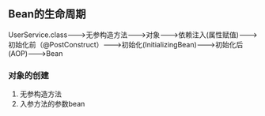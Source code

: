 ## Bean的生命周期

UserService.class--->无参构造方法--->对象--->依赖注入(属性赋值)--->初始化前（@PostConstruct）--->初始化(InitializingBean)--->初始化后(AOP)--->Bean



### 对象的创建

1. 无参构造方法
2. 入参方法的参数bean